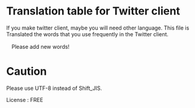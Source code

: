 # Translation table for Twitter client 

 If you make twitter client, maybe you will need other language.
 This file is Translated the words that you use frequently in the Twitter client.

　Please add new words!

# Caution

 Please use UTF-8 instead of Shift_JIS.



License : FREE
